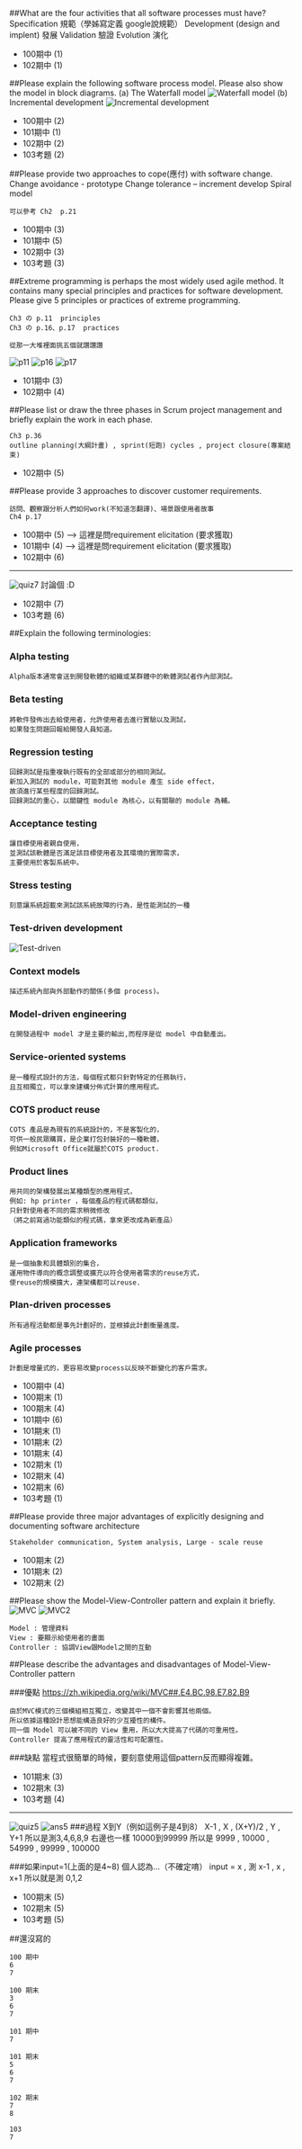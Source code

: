##What are the four activities that all software processes must have?
	Specification	規範（學姊寫定義 google說規範）
	Development (design and implent)	發展
	Validation	驗證
	Evolution	演化

* 100期中 (1)
* 102期中 (1)


##Please explain the following software process model. Please also show the model in block diagrams.
(a)	The Waterfall model
![Waterfall model](http://imgur.com/irYmnoe.jpg)
(b) Incremental development
![Incremental development](http://imgur.com/ShUac3H.jpg)

* 100期中 (2)
* 101期中 (1)
* 102期中 (2)
* 103考題 (2)


##Please provide two approaches to cope(應付) with software change.
	Change avoidance - prototype
	Change tolerance – increment develop 
	Spiral model 

	可以參考 Ch2  p.21

* 100期中 (3)
* 101期中 (5)
* 102期中 (3)
* 103考題 (3)


##Extreme programming is perhaps the most widely used agile method. It contains many special principles and practices for software development. Please give 5 principles or practices of extreme programming.

	Ch3 の p.11  principles
	Ch3 の p.16、p.17  practices

	從那一大堆裡面挑五個就讚讚讚


![p11](http://imgur.com/fzqlvqh.jpg)
![p16](http://imgur.com/pPDbeyY.jpg)
![p17](http://imgur.com/ViECnDA.jpg)

* 101期中 (3)
* 102期中 (4)


##Please list or draw the three phases in Scrum project management and briefly explain the work in each phase.

	Ch3 p.36
	outline planning(大綱計畫) , sprint(短跑) cycles , project closure(專案結束)
	
* 102期中 (5)


##Please provide 3 approaches to discover customer requirements.

	訪問、觀察跟分析人們如何work(不知道怎翻譯)、場景跟使用者故事
	Ch4 p.17

* 100期中 (5) --> 這裡是問requirement elicitation (要求獲取)
* 101期中 (4) --> 這裡是問requirement elicitation (要求獲取)
* 102期中 (6)

-------------------------

![quiz7](http://imgur.com/12YG6PN.jpg)
	討論個 :D

* 102期中 (7)
* 103考題 (6)


##Explain the following terminologies: 
### Alpha testing
	Alpha版本通常會送到開發軟體的組織或某群體中的軟體測試者作內部測試。

### Beta testing
	將軟件發佈出去給使用者，允許使用者去進行實驗以及測試，
	如果發生問題回報給開發人員知道。

### Regression testing
	回歸測試是指重複執行既有的全部或部分的相同測試。
	新加入測試的 module，可能對其他 module 產生 side effect，
	故須進行某些程度的回歸測試。
	回歸測試的重心，以關鍵性 module 為核心，以有關聯的 module 為輔。 

### Acceptance testing
	讓目標使用者親自使用，
	並測試該軟體是否滿足該目標使用者及其環境的實際需求，
	主要使用於客製系統中。

### Stress testing
	刻意讓系統超載來測試該系統故障的行為，是性能測試的一種

### Test-driven development
![Test-driven](http://imgur.com/k9GYOoM.jpg)

### Context models
	描述系統內部與外部動作的關係(多個 process)。

### Model-driven engineering
	在開發過程中 model 才是主要的輸出,而程序是從 model 中自動產出。

### Service-oriented systems
	是一種程式設計的方法，每個程式都只針對特定的任務執行，
	且互相獨立，可以拿來建構分佈式計算的應用程式。	

### COTS product reuse
	COTS 產品是為現有的系統設計的，不是客製化的，
	可供一般民眾購買，是企業打包封裝好的一種軟體，
	例如Microsoft Office就屬於COTS product. 

### Product lines
	用共同的架構發展出某種類型的應用程式，
	例如: hp printer ，每個產品的程式碼都類似，
	只針對使用者不同的需求稍微修改
	（將之前寫過功能類似的程式碼，拿來更改成為新產品）

### Application frameworks
	是一個抽象和具體類別的集合，
	運用物件導向的概念調整或擴充以符合使用者需求的reuse方式，
	使reuse的規模擴大，連架構都可以reuse.

### Plan-driven processes
	所有過程活動都是事先計劃好的，並根據此計劃衡量進度。

### Agile processes
	計劃是增量式的，更容易改變process以反映不斷變化的客戶需求。

* 100期中 (4)
* 100期末 (1)
* 100期末 (4)
* 101期中 (6)
* 101期末 (1)
* 101期末 (2)
* 101期末 (4)
* 102期末 (1)
* 102期末 (4)
* 102期末 (6)
* 103考題 (1)


##Please provide three major advantages of explicitly designing and documenting software architecture
	
	Stakeholder communication, System analysis, Large - scale reuse

* 100期末 (2)
* 101期末 (2)
* 102期末 (2)


##Please show the Model-View-Controller pattern and explain it briefly.
![MVC](http://imgur.com/wmZ3Fto.jpg)
![MVC2](http://imgur.com/099t4jl.jpg)

	Model : 管理資料
	View : 要顯示給使用者的畫面
	Controller : 協調View跟Model之間的互動


##Please describe the advantages and disadvantages of Model-View-Controller pattern

###優點
	https://zh.wikipedia.org/wiki/MVC##.E4.BC.98.E7.82.B9

	由於MVC模式的三個模組相互獨立，改變其中一個不會影響其他兩個。
	所以依據這種設計思想能構造良好的少互擾性的構件。
	同一個 Model 可以被不同的 View 重用，所以大大提高了代碼的可重用性。
	Controller 提高了應用程式的靈活性和可配置性。

###缺點
	當程式很簡單的時候，要刻意使用這個pattern反而顯得複雜。


* 101期末 (3)
* 102期末 (3)
* 103考題 (4)

-------------------------

![quiz5](http://imgur.com/RCkKMTy.jpg)
![ans5](http://imgur.com/1X4qFmo.jpg)
###過程
	X到Y（例如這例子是4到8）
	X-1 , X , (X+Y)/2 , Y , Y+1
	所以是測3,4,6,8,9
	右邊也一樣
	10000到99999
	所以是
	9999 , 10000 , 54999 , 99999 , 100000

###如果input=1(上面的是4~8)
	個人認為...（不確定唷）
	input = x , 測 x-1 , x , x+1
	所以就是測 0,1,2 

* 100期末 (5)
* 102期末 (5)
* 103考題 (5)


##還沒寫的

	100 期中 
	6
	7

	100 期末
	3
	6
	7

	101 期中
	7

	101 期末
	5
	6
	7

	102 期末
	7
	8

	103
	7

